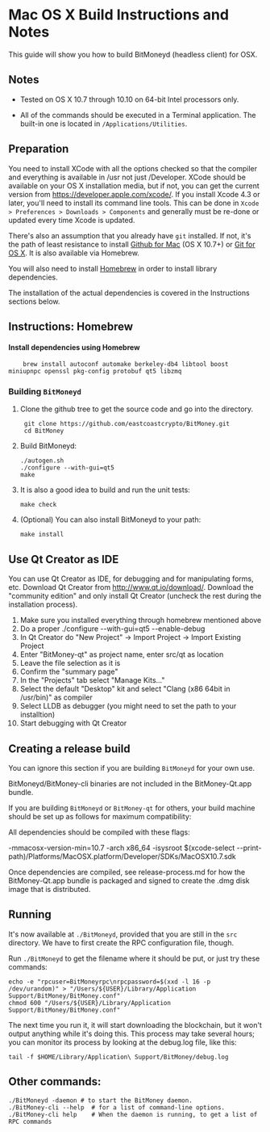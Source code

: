 Mac OS X Build Instructions and Notes
====================================
This guide will show you how to build BitMoneyd (headless client) for OSX.

Notes
-----

* Tested on OS X 10.7 through 10.10 on 64-bit Intel processors only.

* All of the commands should be executed in a Terminal application. The
built-in one is located in `/Applications/Utilities`.

Preparation
-----------

You need to install XCode with all the options checked so that the compiler
and everything is available in /usr not just /Developer. XCode should be
available on your OS X installation media, but if not, you can get the
current version from https://developer.apple.com/xcode/. If you install
Xcode 4.3 or later, you'll need to install its command line tools. This can
be done in `Xcode > Preferences > Downloads > Components` and generally must
be re-done or updated every time Xcode is updated.

There's also an assumption that you already have `git` installed. If
not, it's the path of least resistance to install [Github for Mac](https://mac.github.com/)
(OS X 10.7+) or
[Git for OS X](https://code.google.com/p/git-osx-installer/). It is also
available via Homebrew.

You will also need to install [Homebrew](http://brew.sh) in order to install library
dependencies.

The installation of the actual dependencies is covered in the Instructions
sections below.

Instructions: Homebrew
----------------------

#### Install dependencies using Homebrew

        brew install autoconf automake berkeley-db4 libtool boost miniupnpc openssl pkg-config protobuf qt5 libzmq

### Building `BitMoneyd`

1. Clone the github tree to get the source code and go into the directory.

        git clone https://github.com/eastcoastcrypto/BitMoney.git
        cd BitMoney

2.  Build BitMoneyd:

        ./autogen.sh
        ./configure --with-gui=qt5
        make

3.  It is also a good idea to build and run the unit tests:

        make check

4.  (Optional) You can also install BitMoneyd to your path:

        make install

Use Qt Creator as IDE
------------------------
You can use Qt Creator as IDE, for debugging and for manipulating forms, etc.
Download Qt Creator from http://www.qt.io/download/. Download the "community edition" and only install Qt Creator (uncheck the rest during the installation process).

1. Make sure you installed everything through homebrew mentioned above
2. Do a proper ./configure --with-gui=qt5 --enable-debug
3. In Qt Creator do "New Project" -> Import Project -> Import Existing Project
4. Enter "BitMoney-qt" as project name, enter src/qt as location
5. Leave the file selection as it is
6. Confirm the "summary page"
7. In the "Projects" tab select "Manage Kits..."
8. Select the default "Desktop" kit and select "Clang (x86 64bit in /usr/bin)" as compiler
9. Select LLDB as debugger (you might need to set the path to your installtion)
10. Start debugging with Qt Creator

Creating a release build
------------------------
You can ignore this section if you are building `BitMoneyd` for your own use.

BitMoneyd/BitMoney-cli binaries are not included in the BitMoney-Qt.app bundle.

If you are building `BitMoneyd` or `BitMoney-qt` for others, your build machine should be set up
as follows for maximum compatibility:

All dependencies should be compiled with these flags:

 -mmacosx-version-min=10.7
 -arch x86_64
 -isysroot $(xcode-select --print-path)/Platforms/MacOSX.platform/Developer/SDKs/MacOSX10.7.sdk

Once dependencies are compiled, see release-process.md for how the BitMoney-Qt.app
bundle is packaged and signed to create the .dmg disk image that is distributed.

Running
-------

It's now available at `./BitMoneyd`, provided that you are still in the `src`
directory. We have to first create the RPC configuration file, though.

Run `./BitMoneyd` to get the filename where it should be put, or just try these
commands:

    echo -e "rpcuser=BitMoneyrpc\nrpcpassword=$(xxd -l 16 -p /dev/urandom)" > "/Users/${USER}/Library/Application Support/BitMoney/BitMoney.conf"
    chmod 600 "/Users/${USER}/Library/Application Support/BitMoney/BitMoney.conf"

The next time you run it, it will start downloading the blockchain, but it won't
output anything while it's doing this. This process may take several hours;
you can monitor its process by looking at the debug.log file, like this:

    tail -f $HOME/Library/Application\ Support/BitMoney/debug.log

Other commands:
-------

    ./BitMoneyd -daemon # to start the BitMoney daemon.
    ./BitMoney-cli --help  # for a list of command-line options.
    ./BitMoney-cli help    # When the daemon is running, to get a list of RPC commands
